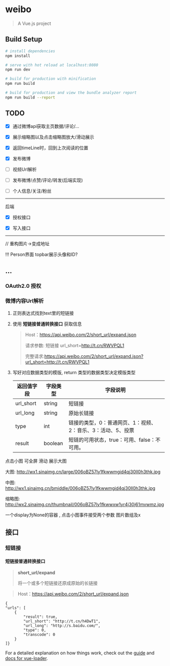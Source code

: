 # weibo

> A Vue.js project


## Build Setup

``` bash
# install dependencies
npm install

# serve with hot reload at localhost:8080
npm run dev

# build for production with minification
npm run build

# build for production and view the bundle analyzer report
npm run build --report
```



## TODO

- [x] 通过微博api获取主页数据/评论/...


- [x] 展示缩略图以及点击缩略图放大/滑动展示
- [x] 返回timeLine时，回到上次阅读的位置
- [x] 发布微博
- [ ] 视频Url解析
- [ ] 发布微博/点赞/评论/转发(后端实现)
- [ ] 个人信息/关注/粉丝

------

后端

- [x] 授权接口
- [x] 写入接口


------

//  重构图片->变成地址

!!! Person界面 topbar展示头像和ID?


## ...

### OAuth2.0 授权



### 微博内容Url解析

1. 正则表达式找到text里的短链接

2. 使用 **短链接普通转换接口** 获取信息

   > Host：https://api.weibo.com/2/short_url/expand.json 
   >
   > 请求参数:  短链接  url_short=http://t.cn/RWVPQL1
   >
   > 完整请求:https://api.weibo.com/2/short_url/expand.json?url_short=http://t.cn/RWVPQL1

3. 写好对应数据类型的模版, return 类型的数据类型决定模版类型

   | 返回值字段     | 字段类型    | 字段说明                             |
   | --------- | ------- | -------------------------------- |
   | url_short | string  | 短链接                              |
   | url_long  | string  | 原始长链接                            |
   | type      | int     | 链接的类型，0：普通网页、1：视频、2：音乐、3：活动、5、投票 |
   | result    | boolean | 短链的可用状态，true：可用、false：不可用。       |

点击小图 可全屏 滑动 展示大图

大图: http://wx1.sinaimg.cn/large/006oBZ57ly1fkwwmgid4qj30ll0h3thk.jpg

中图: http://wx1.sinaimg.cn/bmiddle/006oBZ57ly1fkwwmgid4qj30ll0h3thk.jpg

缩略图: http://wx2.sinaimg.cn/thumbnail/006oBZ57ly1fkwwxw1yr4j30j61mvwmz.jpg

一个display为None的容器 , 点击小图事件接受两个参数 图片数组及x





## 接口

### 短链接

#### 短链接普通转换接口

> **short_url/expand** 
>
> 将一个或多个短链接还原成原始的长链接



> Host：https://api.weibo.com/2/short_url/expand.json



```
{
"urls": [
	{
		"result": true,
		"url_short": "http://t.cn/h4DwT1",
		"url_long": "http://s.baidu.com/",
		"type": 0,
		"transcode": 0
	}
]}
```







For a detailed explanation on how things work, check out the [guide](http://vuejs-templates.github.io/webpack/) and [docs for vue-loader](http://vuejs.github.io/vue-loader).
